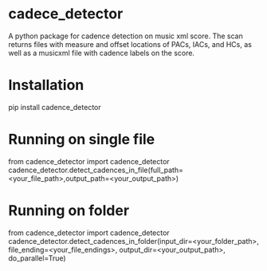 # cadece_detector
A python package for cadence detection on music xml score. 
The scan returns files with measure and offset locations of PACs, IACs, and HCs, as well as a musicxml file with cadence labels on the score.
# Installation 
pip install cadence_detector
# Running on single file
from cadence_detector import cadence_detector
cadence_detector.detect_cadences_in_file(full_path=<your_file_path>,output_path=<your_output_path>)
# Running on folder
from cadence_detector import cadence_detector
cadence_detector.detect_cadences_in_folder(input_dir=<your_folder_path>, file_ending=<your_file_endings>, output_dir=<your_output_path>, do_parallel=True)
